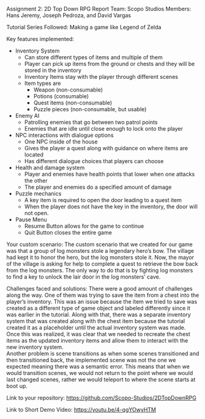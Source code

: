 Assignment 2: 2D Top Down RPG Report
Team: Scopo Studios
Members: Hans Jeremy, Joseph Pedroza, and David Vargas

Tutorial Series Followed: Making a game like Legend of Zelda 

Key features implemented:
- Inventory System
  - Can store different types of items and multiple of them
  - Player can pick up items from the ground or chests and they will be stored in the inventory
  - Inventory Items stay with the player through different scenes
  - Item types are
      - Weapon (non-consumable)
      - Potions (consumable)
      - Quest items (non-consumable)
      - Puzzle pieces (non-consumable, but usable)
- Enemy AI
  - Patrolling enemies that go between two patrol points
  - Enemies that are idle until close enough to lock onto the player
- NPC interactions with dialogue options
  - One NPC inside of the house
  - Gives the player a quest along with guidance on where items are located
  - Has different dialogue choices that players can choose
- Health and damage system
  - Player and enemies have health points that lower when one attacks the other
  - The player and enemies do a specified amount of damage
- Puzzle mechanics 
  - A key item is required to open the door leading to a quest item
  - When the player does not have the key in the inventory, the door will not open.
- Pause Menu
  - Resume Button allows for the game to continue
  - Quit Button closes the entire game

Your custom scenario:
The custom scenario that we created for our game was that a group of log monsters stole a legendary hero’s bow.  The village had kept it to honor the hero, but the log monsters stole it.  Now, the mayor of the village is asking for help to complete a quest to retrieve the bow back from the log monsters.  The only way to do that is by fighting log monsters to find a key to unlock the lair door in the log monsters’ cave.  

Challenges faced and solutions:
There were a good amount of challenges along the way.  One of them was trying to save the item from a chest into the player’s inventory.  This was an issue because the item we tried to save was created as a different type of game object and labeled differently since it was earlier in the tutorial.  Along with that, there was a separate inventory system that was created along with the chest item because the tutorial created it as a placeholder until the actual inventory system was made.  Once this was realized, it was clear that we needed to recreate the chest items as the updated inventory items and allow them to interact with the new inventory system.  
Another problem is scene transitions as when some scenes transitioned and then transitioned back, the implemented scene was not the one we expected meaning there was a semantic error.  This means that when we would transition scenes, we would not return to the point where we would last changed scenes, rather we would teleport to where the scene starts at boot up.

Link to your repository:
https://github.com/Scopo-Studios/2DTopDownRPG

Link to Short Demo Video:
https://youtu.be/4-qgYOwyHTM 
